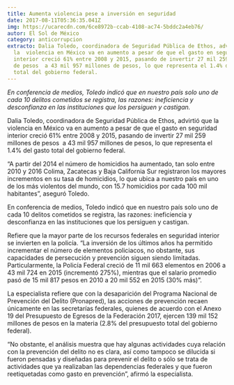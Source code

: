 ```yaml
---
title: Aumenta violencia pese a inversión en seguridad
date: 2017-08-11T05:36:35.041Z
img: https://ucarecdn.com/6ce8972b-ccab-4108-ac74-5bddc2a4eb76/
autor: El Sol de México
category: anticorrupcion
extracto: Dalia Toledo, coordinadora de Seguridad Pública de Ethos, advirtió que
  la  violencia en México va en aumento a pesar de que el gasto en seguridad
  interior creció 61% entre 2008 y 2015, pasando de invertir 27 mil 259 millones
  de pesos  a 43 mil 957 millones de pesos, lo que representa el 1.4% del gasto
  total del gobierno federal.
---
```

*En conferencia de medios, Toledo indicó que en nuestro país solo uno de cada 10 delitos cometidos se registra, las razones: ineficiencia y desconfianza en las instituciones que los persiguen y castigan.*

Dalia Toledo, coordinadora de Seguridad Pública de Ethos, advirtió que la  violencia en México va en aumento a pesar de que el gasto en seguridad interior creció 61% entre 2008 y 2015, pasando de invertir 27 mil 259 millones de pesos  a 43 mil 957 millones de pesos, lo que representa el 1.4% del gasto total del gobierno federal.

“A partir del 2014 el número de homicidios ha aumentado, tan solo entre 2010 y 2016 Colima, Zacatecas y Baja California Sur registraron los mayores incrementos en su tasa de homicidios, lo que ubica a nuestro país en uno de los más violentos del mundo, con 15.7 homicidios por cada 100 mil habitantes”, aseguró Toledo.

En conferencia de medios, Toledo indicó que en nuestro país solo uno de cada 10 delitos cometidos se registra, las razones: ineficiencia y desconfianza en las instituciones que los persiguen y castigan.

Refiere que la mayor parte de los recursos federales en seguridad interior se invierten en la policía. “La inversión de los últimos años ha permitido incrementar el número de elementos policiacos, no obstante, sus capacidades de persecución y prevención siguen siendo limitadas. Particularmente, la Policía Federal creció de 11 mil 663 elementos en 2006 a 43 mil 724 en 2015 (incrementó 275%), mientras que el salario promedio pasó de 15 mil 817 pesos en 2010 a 20 mil 552 en 2015 (30% más)”.

La especialista refiere que con la desaparición del Programa Nacional de Prevención del Delito (Pronapred), las acciones de prevención recaen únicamente en las secretarías federales, quienes de acuerdo con el Anexo 19 del Presupuesto de Egresos de la Federación 2017, ejercen 139 mil 152 millones de pesos en la materia (2.8% del presupuesto total del gobierno federal). 

“No obstante, el análisis muestra que hay algunas actividades cuya relación con la prevención del delito no es clara, así como tampoco se dilucida si fueron pensadas y diseñadas para prevenir el delito o sólo se trata de actividades que ya realizaban las dependencias federales y que fueron reetiquetadas como gasto en prevención”, afirmó la especialista.